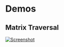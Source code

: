 # Demos

## Matrix Traversal

[![Screenshot](https://raw.github.com/jasssonpet/demos/gh-pages/matrix-traversal/index.png)](http://jasssonpet.github.com/demos/matrix-traversal/)
